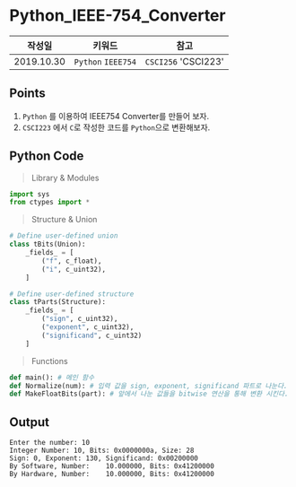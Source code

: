 # Python_IEEE-754_Converter
| **작성일**       | **키워드**           |  **참고**|
| ------------- |:-------------:|:-------------:| 
| 2019.10.30     | `Python` `IEEE754` | `CSCI256` 'CSCI223' |

## Points
1. ```Python``` 를 이용하여 IEEE754 Converter를 만들어 보자. 
1. ```CSCI223``` 에서 ```C```로 작성한 코드를 ```Python```으로 변환해보자.

## Python Code
> Library & Modules
```python
import sys
from ctypes import *
```

> Structure & Union
```python
# Define user-defined union
class tBits(Union):
    _fields_ = [
        ("f", c_float),
        ("i", c_uint32),
    ]

# Define user-defined structure
class tParts(Structure):
    _fields_ = [
        ("sign", c_uint32),
        ("exponent", c_uint32),
        ("significand", c_uint32)
    ]
```

> Functions
```python
def main(): # 메인 함수
def Normalize(num): # 입력 값을 sign, exponent, significand 파트로 나눈다.
def MakeFloatBits(part): # 앞에서 나눈 값들을 bitwise 연산을 통해 변환 시킨다.
```

## Output
```console
Enter the number: 10
Integer Number: 10, Bits: 0x0000000a, Size: 28
Sign: 0, Exponent: 130, Significand: 0x00200000
By Software, Number:    10.000000, Bits: 0x41200000
By Hardware, Number:    10.000000, Bits: 0x41200000
```

